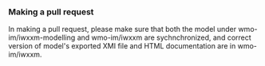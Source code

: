 ### Making a pull request
In making a pull request, please make sure that both the model under wmo-im/iwxxm-modelling and wmo-im/iwxxm are sychnchronized, and correct version of model's exported XMI file and HTML documentation are in wmo-im/iwxxm. 
